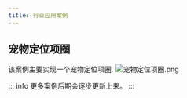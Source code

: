 ```yaml
---
title: 行业应用案例
---
```


## 宠物定位项圈
   该案例主要实现一个宠物定位项圈.
   ![宠物定位项圈.png](/assets/apply/宠物定位项圈.png)


::: info
更多案例后期会逐步更新上来。
:::